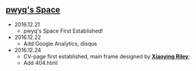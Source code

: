 ## [pwyq's Space](pwyq.github.io)

* 2016.12.21 
  * pwyq's Space First Established!
* 2016.12.22 
  * Add Google Analytics, disqus
* 2016.12.24 
  * CV-page first established, main frame designed by __<a href="http://themes.3rdwavemedia.com/" target="_blank">Xiaoying Riley</a>__;
  * Add 404.html
